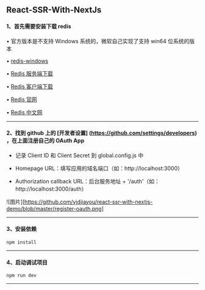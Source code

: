 ## React-SSR-With-NextJs

#### 1、首先需要安装下载 redis 

• 官方版本是不支持 Windows 系统的，微软自己实现了支持 win64 位系统的版本

• [redis-windows](https://github.com/microsoftarchive/redis/releases/tag/win-3.0.504)

• [Redis 服务端下载](https://github.com/ServiceStack/redis-windows/raw/master/downloads/redis-latest.zip)

• [Redis 客户端下载](https://redisdesktop.com/download)

• [Redis 官网](https://redis.io/)

• [Redis 中文网](http://www.redis.cn/documentation.html)

*** 

#### 2、找到 github 上的 [开发者设置] (https://github.com/settings/developers) ，在上面注册自己的 OAuth App

* 记录 Client ID 和 Client Secret 到 global.config.js 中

* Homepage URL：填写应用的域名端口（如：http://localhost:3000）

* Authorization callback URL：后台服务地址 + '/auth'（如：http://localhost:3000/auth）

![图片][https://github.com/yjdjiayou/react-ssr-with-nextjs-demo/blob/master/register-oauth.png]

*** 

#### 3、安装依赖
`npm install `

*** 

#### 4、启动调试项目
`npm run dev `

*** 

